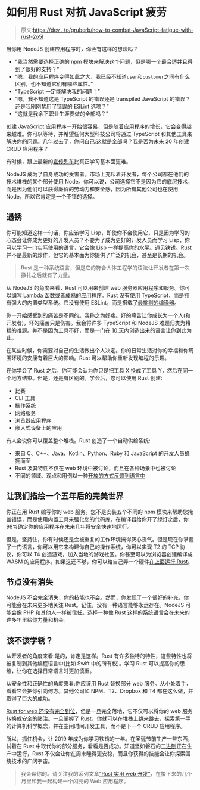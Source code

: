# 如何用 Rust 对抗 JavaScript 疲劳

> 原文:[https://dev . to/gruberb/how-to-combat-JavaScript-fatigue-with-rust-2o5l](https://dev.to/gruberb/how-to-combat-javascript-fatigue-with-rust-2o5l)

当你用 NodeJS 创建应用程序时，你会有这样的想法吗？

*   “我当然需要选择正确的 npm 模块来解决这个问题，但是哪一个最合适并且得到了很好的支持？”
*   “嗯，我的应用程序变得如此之大，我已经不知道`user`和`customer`之间有什么区别，也不知道它们有哪些属性。”
*   “TypeScript 一定能解决我的问题！”
*   “嗯，我不知道这是 TypeScript 的错误还是 transpiled JavaScript 的错误？还是我刚刚禁用了错误的 ESLint 选项？”
*   “这就是我余下职业生涯要做的全部吗？”

创建 JavaScript 应用程序一开始很容易，但是随着应用程序的增长，它会变得越来越难。你可以等待，并希望任何大型科技公司将通过 TypeScript 和其他工具来解决你的问题。几年过去了，你问自己:这就是全部吗？我是否为未来 20 年创建 CRUD 应用程序？

有时候，跟上最新的[宣传列车](https://dev.to/tomekponiat/javascript-predictions-for-2019-by-npm-pie)比真正学习基本面更难。

NodeJS 成为了自身成功的受害者。市场上充斥着开发者，每个公司都在他们的技术堆栈的某个部分使用 Node。你可以说，公司选择它不是因为它的底层技术，而是因为他们可以获得廉价的劳动力和安全感，因为所有其他公司也在使用 Node，所以它肯定是一个不错的选择。

## [](#meet-rust)遇锈

你可能知道这样一句话，你应该学习 Lisp，即使你不会使用它，只是因为学习的心态会让你成为更好的开发人员？不要为了成为更好的开发人员而学习 Lisp，你可以学习一门实际使用的语言，它会像 Lisp 一样提高你的水平。遇见铁锈。Rust 并不是最新的炒作，但它的基本面为你提供了广泛的机会，甚至是长期的机会。

> Rust 是一种系统语言，但是它的符合人体工程学的语法让开发者在第一次挣扎之后就有了力量。

从 NodeJS 的角度来看，Rust 可以用来创建 web 服务器应用程序和服务。你可以编写 [Lambda 函数](https://aws.amazon.com/blogs/opensource/rust-runtime-for-aws-lambda/)或者成熟的应用程序。Rust 没有使用 TypeScript，而是拥有强大的内置类型系统。它没有使用 ESLint，而是搭载了[最挑剔的编译器](https://vorner.github.io/difficult.html)。

你一开始感受到的痛苦是不同的。我称之为好疼。好的痛苦让你成长为一个人(和开发者)，坏的痛苦只是伤害。我会将许多 TypeScript 和 NodeJS 难题归类为糟糕的难题。并不是因为工具不好，而是一门在 [10 天](https://en.wikipedia.org/wiki/JavaScript#History)内创造出来的语言让你到此为止。

在某些时候，你需要对自己的生活做出个人决定。你的日常生活对你的幸福和你周围环境的安康有着巨大的影响。Rust 可以帮助你重新发现编程的乐趣。

在你学会了 Rust 之后，你可能会认为你只是把工具 X 换成了工具 Y，然后在同一个地方结束。但是，还是有区别的。学会后，您可以使用 Rust 创建:

*   比赛
*   CLI 工具
*   操作系统
*   网络服务
*   浏览器应用程序
*   嵌入式设备上的应用

有人会说你可以覆盖整个堆栈。Rust 创造了一个自动供给系统:

*   来自 C、C++、Java、Kotlin、Python、Ruby 和 JavaScript 的开发人员蜂拥而至
*   Rust 及其特性不仅在 web 环境中被讨论，而且在各种场景中也被讨论
*   不同的领域、观点和用例以一种[开放的方式反馈到语言中](https://predictablynoisy.com/rust-governance)

## 让我们描绘一个五年后的完美世界

你正在用 Rust 编写你的 web 服务。您不是安装五个不同的 npm 模块来帮助您掩盖错误，而是使用内置工具来强化您的代码库。在编译器给你开了绿灯之后，你 98%确定你的应用程序在未来几年将安全快速地运行。

但是，坚持住，你有时候还是会被重复的工作环境搞得灰心丧气。但是现在你掌握了一门语言，你可以用它来构建你自己的操作系统，你可以实现 T2 的 TCP 协议，你可以 T4 创造游戏，加入当地的游戏社区。你甚至可以为浏览器创建编译成 WASM 的应用程序。如果这还不够，你可以给自己弄一个硬件[在上面运行 Rust](https://www.rust-lang.org/what/embedded)。

## [](#node-is-not-gone)节点没有消失

NodeJS 不会完全消失，你的技能也不会。然而，你发现了一个很好的补充，你可能会在未来更多地关注 Rust。记住，没有一种语言能够永远存在。NodeJS 可能会像 PHP 和其他人一样被信任。选择一种像 Rust 这样的系统语言会在未来的许多年里给你力量和机会。

## [](#should-you-learn-rust)该不该学锈？

从开发者的角度来看:是的，肯定是这样。Rust 有许多独特的特性，这些特性也将被复制到其他编程语言中(比如 Swift 中的所有权)。学习 Rust 可以提高你的思维，让你在选择日常语言时更加慎重。

从安全性和正确性的角度来看:你应该用 Rust 替换部分 web 服务。从小处着手，看看它会把你引向何方。其他公司如 NPM、T2、Dropbox 和 T4 都在这么做，并取得了巨大的成功。

[Rust for web 还没有完全到位](http://www.arewewebyet.org/)，但是一旦完全落地，它不仅可以将你的 web 服务转换成安全的赌注。一旦掌握了 Rust，你就可以在堆栈上跳来跳去，探索第一手的计算机科学概念，并在空闲时间开发工具，而不是下一个 CRUD 应用程序。

所以，抓住机会，让 2019 年成为你学习铁锈的一年。在圣诞节前生产一些东西，试着在 Rust 中取代你的部分服务，看看是否成功。知道坚如磐石的[二进制](https://doc.rust-lang.org/book/ch14-01-release-profiles.html)正在生产中运行，Rust 不仅会让你在周末睡得更安稳，而且你获得的技能会让你探索围绕技术的广阔宇宙。

> 我会帮你的。请关注我的系列文章[“Rust 实用 web 开发”](https://dev.to/gruberb/intro-to-web-programming-in-rust-for-nodejs-developers-lp)，在接下来的几个月里和我一起构建一个闪亮的 Web 应用程序。